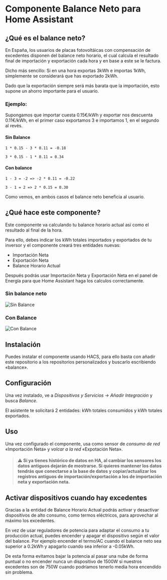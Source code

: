 # Componente Balance Neto para Home Assistant


## ¿Qué es el balance neto?

En España, los usuarios de placas fotovoltáicas con compensación de excedentes disponen del balance neto horario, el cual
calcula el resultado final de importación y exportación cada hora y en base a este se le factura.

Dicho más sencillo: Si en una hora exportas 3kWh e importas 1kWh, simplemente se considerará que has exportado 2kWh.

Dado que la exportación siempre será más barata que la importación, esto supone un ahorro importante para el usuario.

### Ejemplo:

Supongamos que importar cuesta 0.15€/kWh y exportar nos descuenta 0.11€/kWh, en el primer caso exportamos 3 e importamos 1, en el segundo al revés.

#### Sin Balance
`1 * 0.15 - 3 * 0.11 = -0.18`

`3 * 0.15 - 1 * 0.11 = 0.34`

#### Con balance
`1 - 3 = -2 => -2 * 0.11 = -0.22`

`3 - 1 = 2 => 2 * 0.15 = 0.30`


Como vemos, en ambos casos el balance neto beneficia al usuario.


## ¿Qué hace este componente?

Este componente va calculando tu balance horario actual así como el resultado al final de la hora.

Para ello, debes indicar los kWh totales importados y exportados de tu inversor  y el componente creará tres entidades nuevas:

- Importación Neta
- Exportación Neta
- Balance Horario Actual

Después podrás usar Importación Neta y Exportación Neta en el panel de Energía para que Home Assistant haga los calculos correctamente.


### Sin balance neto

![Sin Balance](img/sin%20balance.png)

### Con Balance

![Con Balance](img/balance.png)



## Instalación
Puedes instalar el componente usando HACS, para ello basta con añadir este repositorio a los repositorios personalizados y buscarlo escribiendo «balance».

## Configuración

Una vez instalado, ve a _Dispositivos y Servicios -> Añadir Integración_ y busca _Balance_.

El asistente te solicitará 2 entidades: kWh totales consumidos y kWh totales exportados.



## Uso
Una vez configurado el componente, usa como sensor de _consumo de red_ «Importación Neta» y _volcar a la red_ «Expotación Neta». 

>#### :warning: Si ya tienes histórico de datos en HA, al cambiar los sensores los datos antiguos dejarán de mostrarse. Si quieres mantener los datos tendrás que conectarse a la base de datos y copiar/actualizar los registros antiguos de importación/exportación a los de importación neta y exportación neta.


## Activar dispositivos cuando hay excedentes

Gracias a la entidad de Balance Horario Actual podrás activar y desactivar dispositivos de alto consumo, como termos eléctricos, para aprovechar al máximo los excedentes. 

En vez de usar reguladores de potencia para adaptar el consumo a tu producción actual, puedes encender y apagar el dispositivo según el valor
del balance. Por ejemplo encender el termo/AC cuando el balance neto sea superior a 0.2kWh y apagarlo cuando sea inferior a -0.05kWh. 

De esta forma evitamos bajar la potencia al pasar una nube de forma puntual o no encender nunca un dispositivo de 1500W si nuestros excedentes son de 750W cuando podríamos tenerlo media hora encendido sin problema.
